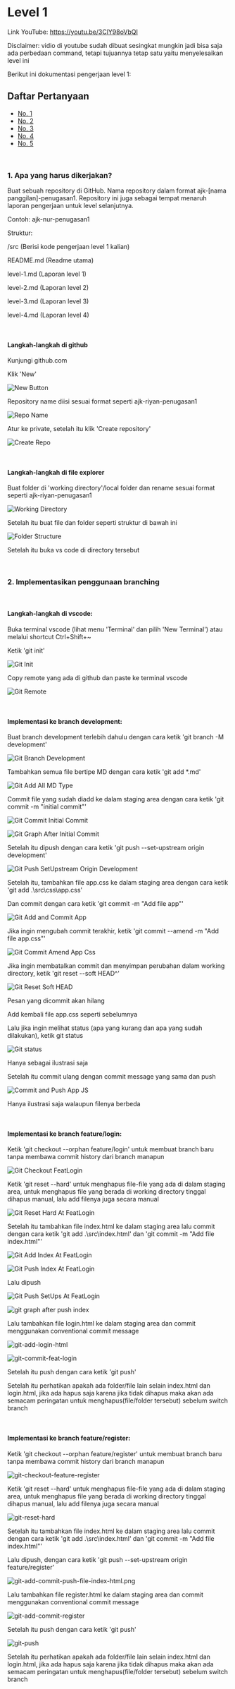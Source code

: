 # Level 1

Link YouTube: https://youtu.be/3ClY98oVbQI

Disclaimer: vidio di youtube sudah dibuat sesingkat mungkin jadi bisa saja ada perbedaan command, tetapi tujuannya tetap satu yaitu menyelesaikan level ini

Berikut ini dokumentasi pengerjaan level 1:

## Daftar Pertanyaan

-   [No. 1](#1-apa-yang-harus-dikerjakan)
-   [No. 2](#2-implementasikan-penggunaan-branching)
-   [No. 3](#bermain-di-local-repository)
-   [No. 4](#bermain-di-local-repository)
-   [No. 5](#bermain-di-local-repository)

<br>

### 1. Apa yang harus dikerjakan?

Buat sebuah repository di GitHub. Nama repository dalam format ajk-[nama panggilan]-penugasan1. Repository ini juga sebagai tempat menaruh laporan pengerjaan untuk level selanjutnya.

Contoh: ajk-nur-penugasan1

Struktur:

/src (Berisi kode pengerjaan level 1 kalian)

README.md (Readme utama)

level-1.md (Laporan level 1)

level-2.md (Laporan level 2)

level-3.md (Laporan level 3)

level-4.md (Laporan level 4)

<br>

#### Langkah-langkah di github

Kunjungi github.com

Klik 'New'

![New Button](https://github.com/Rycs123/ajk-riyan-penugasan1/blob/development/src/img/general/new.png)

Repository name diisi sesuai format seperti ajk-riyan-penugasan1

![Repo Name](https://github.com/Rycs123/ajk-riyan-penugasan1/blob/development/src/img/general/repo-name.png)

Atur ke private, setelah itu klik 'Create repository'

![Create Repo](https://github.com/Rycs123/ajk-riyan-penugasan1/blob/development/src/img/general/create-repo.png)

<br>

#### Langkah-langkah di file explorer

Buat folder di 'working directory'/local folder dan rename sesuai format seperti ajk-riyan-penugasan1

![Working Directory](https://github.com/Rycs123/ajk-riyan-penugasan1/blob/development/src/img/general/working-dir.png)

Setelah itu buat file dan folder seperti struktur di bawah ini

![Folder Structure](https://github.com/Rycs123/ajk-riyan-penugasan1/blob/development/src/img/general/folder-structure.png)

Setelah itu buka vs code di directory tersebut

<br>

### 2. Implementasikan penggunaan branching

<br>

#### Langkah-langkah di vscode:

Buka terminal vscode (lihat menu 'Terminal' dan pilih 'New Terminal') atau melalui shortcut Ctrl+Shift+~

Ketik 'git init'

![Git Init](https://github.com/Rycs123/ajk-riyan-penugasan1/blob/development/src/img/development/git-init.png)

Copy remote yang ada di github dan paste ke terminal vscode

![Git Remote](https://github.com/Rycs123/ajk-riyan-penugasan1/blob/development/src/img/development/git-remote-terminal.png)

<br>

#### Implementasi ke branch development:

Buat branch development terlebih dahulu dengan cara ketik 'git branch -M development'

![Git Branch Development](https://github.com/Rycs123/ajk-riyan-penugasan1/blob/development/src/img/development/git-branch-development.png)

Tambahkan semua file bertipe MD dengan cara ketik 'git add \*.md'

![Git Add All MD Type](https://github.com/Rycs123/ajk-riyan-penugasan1/blob/development/src/img/development/git-add-all-md-ext.png)

Commit file yang sudah diadd ke dalam staging area dengan cara ketik 'git commit -m "initial commit"'

![Git Commit Initial Commit](https://github.com/Rycs123/ajk-riyan-penugasan1/blob/development/src/img/development/git-commit-inital-commit.png)

![Git Graph After Initial Commit](https://github.com/Rycs123/ajk-riyan-penugasan1/blob/development/src/img/development/git-graph-after-initial-commit.png)

Setelah itu dipush dengan cara ketik 'git push --set-upstream origin development'

![Git Push SetUpstream Origin Development](https://github.com/Rycs123/ajk-riyan-penugasan1/blob/development/src/img/development/git-push--set-upstream-origin-development.png)

Setelah itu, tambahkan file app.css ke dalam staging area dengan cara ketik 'git add .\src\css\app.css'

Dan commit dengan cara ketik 'git commit -m "Add file app"'

![Git Add and Commit App](https://github.com/Rycs123/ajk-riyan-penugasan1/blob/development/src/img/development/git-add-and-commit-app-css.png)

Jika ingin mengubah commit terakhir, ketik 'git commit --amend -m "Add file app.css"'

![Git Commit Amend App Css](https://github.com/Rycs123/ajk-riyan-penugasan1/blob/development/src/img/development/git-add-and-commit-app-css.png)

Jika ingin membatalkan commit dan menyimpan perubahan dalam working directory, ketik 'git reset --soft HEAD^'

![Git Reset Soft HEAD](https://github.com/Rycs123/ajk-riyan-penugasan1/blob/development/src/img/development/git-reset-commit-app-css.png)

Pesan yang dicommit akan hilang

Add kembali file app.css seperti sebelumnya

Lalu jika ingin melihat status (apa yang kurang dan apa yang sudah dilakukan), ketik git status

![Git status](https://github.com/Rycs123/ajk-riyan-penugasan1/blob/development/src/img/development/git-add-status-app-js.png)

Hanya sebagai ilustrasi saja

Setelah itu commit ulang dengan commit message yang sama dan push

![Commit and Push App JS](https://github.com/Rycs123/ajk-riyan-penugasan1/blob/development/src/img/development/git-commit-push-add-file-app-js.png)

Hanya ilustrasi saja walaupun filenya berbeda

<br>

#### Implementasi ke branch feature/login:

Ketik 'git checkout --orphan feature/login' untuk membuat branch baru tanpa membawa commit history dari branch manapun

![Git Checkout FeatLogin](https://github.com/Rycs123/ajk-riyan-penugasan1/blob/development/src/img/featureLogin/git-checkout--orphan-feature-login.png)

Ketik 'git reset --hard' untuk menghapus file-file yang ada di dalam staging area, untuk menghapus file yang berada di working directory tinggal dihapus manual, lalu add filenya juga secara manual

![Git Reset Hard At FeatLogin](https://github.com/Rycs123/ajk-riyan-penugasan1/blob/development/src/img/featureLogin/git-reset--hard.png)

Setelah itu tambahkan file index.html ke dalam staging area lalu commit dengan cara ketik 'git add .\src\index.html' dan 'git commit -m "Add file index.html"'

![Git Add Index At FeatLogin](https://github.com/Rycs123/ajk-riyan-penugasan1/blob/development/src/img/featureLogin/git-add-index-html.png)

![Git Push Index At FeatLogin](https://github.com/Rycs123/ajk-riyan-penugasan1/blob/development/src/img/featureLogin/git-push-index-html.png)

Lalu dipush

![Git Push SetUps At FeatLogin](https://github.com/Rycs123/ajk-riyan-penugasan1/blob/development/src/img/featureLogin/git-push-set-ups-featLogin.png)

![git graph after push index](https://github.com/Rycs123/ajk-riyan-penugasan1/blob/development/src/img/featureLogin/git-graph-after-push-index.png)

Lalu tambahkan file login.html ke dalam staging area dan commit menggunakan conventional commit message

![git-add-login-html](https://github.com/Rycs123/ajk-riyan-penugasan1/blob/development/src/img/featureLogin/git-add-login-html.png)

![git-commit-feat-login](https://github.com/Rycs123/ajk-riyan-penugasan1/blob/development/src/img/featureLogin/git-commit-feat-login.png)

Setelah itu push dengan cara ketik 'git push'

Setelah itu perhatikan apakah ada folder/file lain selain index.html dan login.html, jika ada hapus saja karena jika tidak dihapus maka akan ada semacam peringatan untuk menghapus(file/folder tersebut) sebelum switch branch

<br>

#### Implementasi ke branch feature/register:

Ketik 'git checkout --orphan feature/register' untuk membuat branch baru tanpa membawa commit history dari branch manapun

![git-checkout-feature-register](https://github.com/Rycs123/ajk-riyan-penugasan1/blob/development/src/img/featureRegister/git-checkout-feature-register.png)

Ketik 'git reset --hard' untuk menghapus file-file yang ada di dalam staging area, untuk menghapus file yang berada di working directory tinggal dihapus manual, lalu add filenya juga secara manual

![git-reset-hard](https://github.com/Rycs123/ajk-riyan-penugasan1/blob/development/src/img/featureRegister/git-reset-hard.png)

Setelah itu tambahkan file index.html ke dalam staging area lalu commit dengan cara ketik 'git add .\src\index.html' dan 'git commit -m "Add file index.html"'

Lalu dipush, dengan cara ketik 'git push --set-upstream origin feature/register'

![git-add-commit-push-file-index-html.png](src/img/featureRegister/git-add-commit-push-file-index-html.png)

Lalu tambahkan file register.html ke dalam staging area dan commit menggunakan conventional commit message

![git-add-commit-register](src/img/featureRegister/git-add-commit-register.png)

Setelah itu push dengan cara ketik 'git push'

![git-push](src/img/featureRegister/git-push.png)

Setelah itu perhatikan apakah ada folder/file lain selain index.html dan login.html, jika ada hapus saja karena jika tidak dihapus maka akan ada semacam peringatan untuk menghapus(file/folder tersebut) sebelum switch branch

